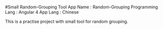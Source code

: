 #Small Random-Grouping Tool
App Name : Random-Grouping
Programming Lang : Angular 4
App Lang : Chinese

This is a practise project with small tool for random grouping. 
